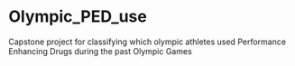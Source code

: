 # Olympic_PED_use
Capstone project for classifying which olympic athletes used Performance Enhancing Drugs during the past Olympic Games
